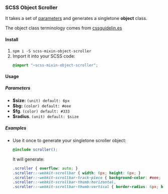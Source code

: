 ### SCSS Object Scroller

It takes a set of [parameters](#parameters) and generates a singletone **object** class.

The object class terminology comes from [cssguidelin.es](https://cssguidelin.es/)

#### Install
  1. `npm i -S scss-mixin-object-scroller`
  1. Import it into your SCSS code:
      ```scss
      @import "~scss-mixin-object-scroller";
      ```

#### Usage

##### Parameters
  - **$size:** `(unit) default: 6px`
  - **$bg:** `(color) default: #eee`
  - **$fg**. `(color) default: #333`
  - **$radius**. `(unit) default: $size`

##### Examples

  - Use it once to generate your singletone scroller object:
    ```scss
    @include scroller();
    ```

    It will generate:
    ```css
    .scroller { overflow: auto; }
    .scroller::-webkit-scrollbar { width: 6px; height: 6px; }
    .scroller::-webkit-scrollbar-track-piece { background-color: #eee; }
    .scroller::-webkit-scrollbar-thumb:horizontal,
    .scroller::-webkit-scrollbar-thumb:vertical { border-radius: 6px; background-color: #333; }
    ```
